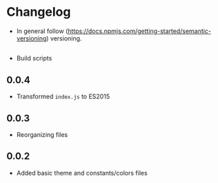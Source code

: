# Changelog

* In general follow (https://docs.npmjs.com/getting-started/semantic-versioning) versioning.

## <next>
* Build scripts

## 0.0.4
* Transformed `index.js` to ES2015

## 0.0.3
* Reorganizing files 

## 0.0.2
* Added basic theme and constants/colors files

